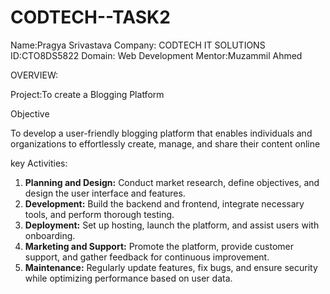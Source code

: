 # CODTECH--TASK2
Name:Pragya Srivastava
Company: CODTECH IT SOLUTIONS
ID:CTO8DS5822
Domain: Web Development
Mentor:Muzammil Ahmed


OVERVIEW:

Project:To create a Blogging Platform

Objective

To develop a user-friendly blogging platform that enables individuals and organizations to effortlessly create, manage, and share their content online

key Activities:



1. **Planning and Design:** Conduct market research, define objectives, and design the user interface and features.
2. **Development:** Build the backend and frontend, integrate necessary tools, and perform thorough testing.
3. **Deployment:** Set up hosting, launch the platform, and assist users with onboarding.
4. **Marketing and Support:** Promote the platform, provide customer support, and gather feedback for continuous improvement.
5. **Maintenance:** Regularly update features, fix bugs, and ensure security while optimizing performance based on user data.
